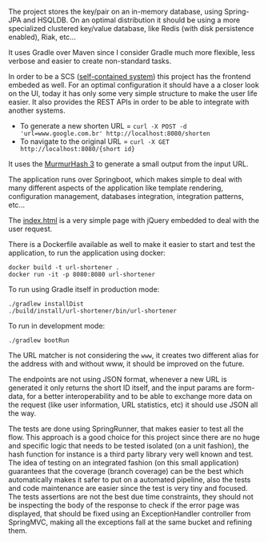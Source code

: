 The project stores the key/pair on an in-memory database, using Spring-JPA and HSQLDB.
On an optimal distribution it should be using a more specialized clustered key/value database, like Redis (with disk persistence enabled), Riak, etc...

It uses Gradle over Maven since I consider Gradle much more flexible, less verbose and easier to create non-standard tasks.

In order to be a SCS ([self-contained system](http://scs-architecture.org/)) this project has the frontend embeded as well. 
For an optimal configuration it should have a a closer look on the UI, today it has only some very simple structure to make the user life easier.
It also provides the REST APIs in order to be able to integrate with another systems.
* To generate a new shorten URL = `curl -X POST -d 'url=www.google.com.br' http://localhost:8080/shorten`
* To navigate to the original URL = `curl -X GET http://localhost:8080/{short id}`

It uses the [MurmurHash 3](https://en.wikipedia.org/wiki/MurmurHash#MurmurHash3) to generate a small output from the input URL. 

The application runs over Springboot, which makes simple to deal with many different aspects of the application like template rendering, configuration management, databases integration, integration patterns, etc...
 
The [index.html](http://localhost:8080) is a very simple page with jQuery embedded to deal with the user request.

There is a Dockerfile available as well to make it easier to start and test the application, to run the application using docker:
```
docker build -t url-shortener .
docker run -it -p 8080:8080 url-shortener
```

To run using Gradle itself in production mode:
```
./gradlew installDist
./build/install/url-shortener/bin/url-shortener
```

To run in development mode:
```
./gradlew bootRun
```

The URL matcher is not considering the `www`, it creates two different alias for the address with and without www, it should be improved on the future.

The endpoints are not using JSON format, whenever a new URL is generated it only returns the short ID itself, and the input params are form-data, for a better interoperability and to be able to exchange more data on the request (like user information, URL statistics, etc) it should use JSON all the way.

The tests are done using SpringRunner, that makes easier to test all the flow. This approach is a good choice for this project since there are no huge and specific logic that needs to be tested isolated (on a unit fashion), the hash function for instance is a third party library very well known and test.
The idea of testing on an integrated fashion (on this small application) guarantees that the coverage (branch coverage) can be the best which automatically makes it safer to put on a automated pipeline, also the tests and code maintenance are easier since the test is very tiny and focused.
The tests assertions are not the best due time constraints, they should not be inspecting the body of the response to check if the error page was displayed, that should be fixed using an ExceptionHandler controller from SpringMVC, making all the exceptions fall at the same bucket and refining them.
